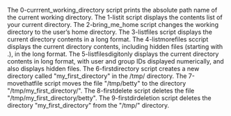 The 0-currrent_working_directory script prints the absolute path name of the current working directory.
The 1-listit script displays the contents list of your current directory.
The 2-bring_me_home script changes the working directory to the user’s home directory.
The 3-listfiles script displays the current directory contents in a long format.
The 4-listmorefiles sccript displays the current directory contents, including hidden files (starting with .), in the long format.
The 5-listfilesdigitonly displays the current directory contents in long format, with user and group IDs displayed numerically, and also displays hidden files.
The 6-firstdirectory script creates a new directory called "my_first_directory" in the /tmp/ directory.
The 7-movethatfile script moves the file "/tmp/betty" to the directory "/tmp/my_first_directory/".
The 8-firstdelete script deletes the file "/tmp/my_first_directory/betty".
The 9-firstdirdeletion script deletes the directory "my_first_directory" from the "/tmp/" directory.
